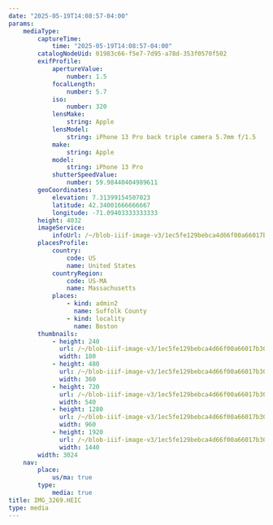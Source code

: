 ```yaml
---
date: "2025-05-19T14:08:57-04:00"
params:
    mediaType:
        captureTime:
            time: "2025-05-19T14:08:57-04:00"
        catalogNodeUid: 01983c66-f5e7-7d95-a78d-353f0570f502
        exifProfile:
            apertureValue:
                number: 1.5
            focalLength:
                number: 5.7
            iso:
                number: 320
            lensMake:
                string: Apple
            lensModel:
                string: iPhone 13 Pro back triple camera 5.7mm f/1.5
            make:
                string: Apple
            model:
                string: iPhone 13 Pro
            shutterSpeedValue:
                number: 59.98440404989611
        geoCoordinates:
            elevation: 7.31399154507023
            latitude: 42.34001666666667
            longitude: -71.09403333333333
        height: 4032
        imageService:
            infoUrl: /~/blob-iiif-image-v3/1ec5fe129bebca4d66f00a66017b3004032c48a58a6998334678b85015eb7b9e/info.json
        placesProfile:
            country:
                code: US
                name: United States
            countryRegion:
                code: US-MA
                name: Massachusetts
            places:
                - kind: admin2
                  name: Suffolk County
                - kind: locality
                  name: Boston
        thumbnails:
            - height: 240
              url: /~/blob-iiif-image-v3/1ec5fe129bebca4d66f00a66017b3004032c48a58a6998334678b85015eb7b9e/full/180%2C240/0/default.jpg
              width: 180
            - height: 480
              url: /~/blob-iiif-image-v3/1ec5fe129bebca4d66f00a66017b3004032c48a58a6998334678b85015eb7b9e/full/360%2C480/0/default.jpg
              width: 360
            - height: 720
              url: /~/blob-iiif-image-v3/1ec5fe129bebca4d66f00a66017b3004032c48a58a6998334678b85015eb7b9e/full/540%2C720/0/default.jpg
              width: 540
            - height: 1280
              url: /~/blob-iiif-image-v3/1ec5fe129bebca4d66f00a66017b3004032c48a58a6998334678b85015eb7b9e/full/960%2C1280/0/default.jpg
              width: 960
            - height: 1920
              url: /~/blob-iiif-image-v3/1ec5fe129bebca4d66f00a66017b3004032c48a58a6998334678b85015eb7b9e/full/1440%2C1920/0/default.jpg
              width: 1440
        width: 3024
    nav:
        place:
            us/ma: true
        type:
            media: true
title: IMG_3269.HEIC
type: media
---
```

